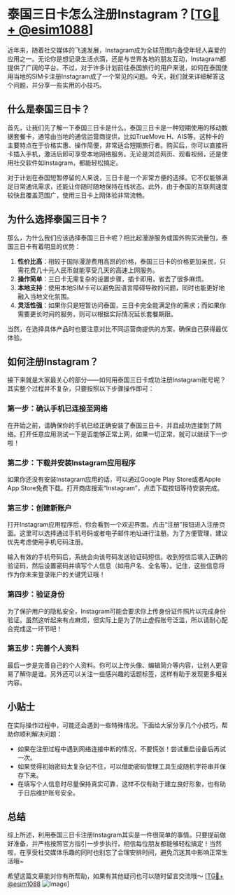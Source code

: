 # 泰国三日卡怎么注册Instagram？[[TG💪+ @esim1088](https://t.me/s/esim1088)]

近年来，随着社交媒体的飞速发展，Instagram成为全球范围内备受年轻人喜爱的应用之一。无论你是想记录生活点滴，还是与世界各地的朋友互动，Instagram都提供了广阔的平台。不过，对于许多计划前往泰国旅行的用户来说，如何在泰国使用当地的SIM卡注册Instagram成了一个常见的问题。今天，我们就来详细解答这个问题，并分享一些实用的小技巧。

## 什么是泰国三日卡？

首先，让我们先了解一下泰国三日卡是什么。泰国三日卡是一种短期使用的移动数据套餐卡，通常由当地的通信运营商提供，比如TrueMove H、AIS等。这种卡的主要特点在于价格实惠、操作简便，非常适合短期旅行者。购买后，你可以直接将卡插入手机，激活后即可享受本地网络服务。无论是浏览网页、观看视频，还是使用社交软件如Instagram，都能轻松搞定。

对于计划在泰国短暂停留的人来说，三日卡是一个非常方便的选择。它不仅能够满足日常通讯需求，还能让你随时随地保持在线状态。此外，由于泰国的互联网速度较快且覆盖范围广，使用三日卡上网体验非常流畅。

## 为什么选择泰国三日卡？

那么，为什么我们应该选择泰国三日卡呢？相比起漫游服务或国外购买流量包，泰国三日卡有着明显的优势：

1. **性价比高**：相较于国际漫游费用高昂的价格，泰国三日卡的价格更加亲民，只需花费几十元人民币就能享受几天的高速上网服务。
2. **操作简单**：三日卡无需复杂的设置步骤，插卡即用，省去了很多麻烦。
3. **本地支持**：使用本地SIM卡可以避免因语言障碍导致的问题，同时也能更好地融入当地文化氛围。
4. **灵活性强**：如果你只是短暂访问泰国，三日卡完全能满足你的需求；而如果你需要更长时间的服务，则可以根据实际情况延长套餐期限。

当然，在选择具体产品时也要注意对比不同运营商提供的方案，确保自己获得最优体验。

## 如何注册Instagram？

接下来就是大家最关心的部分——如何用泰国三日卡成功注册Instagram账号呢？其实整个过程并不复杂，只要按照以下步骤操作即可：

### 第一步：确认手机已连接至网络

在开始之前，请确保你的手机已经正确安装了泰国三日卡，并且成功连接到了网络。打开任意应用测试一下是否能够正常上网，如果一切正常，就可以继续下一步啦！

### 第二步：下载并安装Instagram应用程序

如果你还没有安装Instagram应用的话，可以通过Google Play Store或者Apple App Store免费下载。打开商店搜索“Instagram”，点击下载按钮等待安装完成。

### 第三步：创建新账户

打开Instagram应用程序后，你会看到一个欢迎界面。点击“注册”按钮进入注册页面。这里可以选择通过手机号码或者电子邮件地址进行注册。为了方便管理，建议优先考虑使用手机号码注册。

输入有效的手机号码后，系统会向该号码发送验证码短信。收到短信后填入正确的验证码，然后设置密码并填写个人信息（如用户名、全名等）。记住，这些信息将作为你未来登录账户的关键凭证哦！

### 第四步：验证身份

为了保护用户的隐私安全，Instagram可能会要求你上传身份证件照片以完成身份验证。虽然这听起来有点麻烦，但实际上是为了防止虚假账号泛滥，所以请耐心配合完成这一环节吧！

### 第五步：完善个人资料

最后一步是完善自己的个人资料。你可以上传头像、编辑简介等内容，让别人更容易了解你是谁。另外还可以关注一些感兴趣的话题标签，这样有助于发现更多相关内容。

## 小贴士

在实际操作过程中，可能还会遇到一些特殊情况。下面给大家分享几个小技巧，帮助你顺利解决问题：

- 如果在注册过程中遇到网络连接中断的情况，不要慌张！尝试重启设备后再试一次。
- 如果觉得初始密码太复杂记不住，可以借助密码管理工具生成随机字符串并保存下来。
- 在填写个人信息时尽量保持真实可靠，这样不仅有助于建立良好形象，也有助于日后维护账号安全。

## 总结

综上所述，利用泰国三日卡注册Instagram其实是一件很简单的事情。只要提前做好准备，并严格按照官方指引一步步执行，相信每位朋友都能够轻松搞定！当然啦，在享受社交媒体乐趣的同时也别忘了合理安排时间，避免沉迷其中影响正常生活哦~

希望这篇文章能对你有所帮助，如果有其他疑问也可以随时留言交流哦～ [[TG💪+ @esim1088](https://t.me/s/esim1088) ![Image](https://i.postimg.cc/4NQfJmqS/Snipaste-2025-05-13-00-14-12.png)]